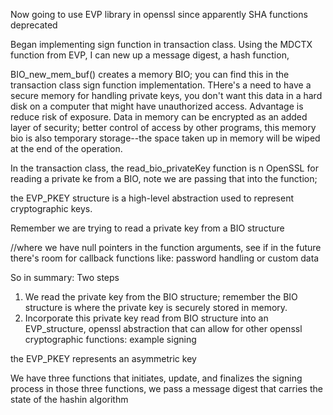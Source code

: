 Now going to use EVP library in openssl since apparently SHA functions deprecated

Began implementing sign function in transaction class. Using the MDCTX function from EVP,
I can new up a message digest, a hash function,


BIO_new_mem_buf() creates a memory BIO; you can find this in the transaction class sign function implementation. THere's a need to have a secure memory for handling private keys, you don't want this data in a hard disk on a computer that might have unauthorized access. Advantage is reduce risk of exposure. Data in memory can be encrypted as an added layer of security; better control of access by other programs, this memory bio is also temporary storage--the space taken up in memory will be wiped at the end of the operation. 

In the transaction class, the read_bio_privateKey function is n OpenSSL for reading a private ke from a BIO, note we are passing that into the function;

the EVP_PKEY structure is a high-level abstraction used to represent cryptographic keys.

Remember we are trying to read a private key from a BIO structure

//where we have null pointers in the function arguments, see  if in the future there's room for callback functions like: password handling or custom data

So in summary: Two steps
1. We read the private key from the BIO structure; remember the BIO structure is where the private key is securely stored in memory.
2. Incorporate this private key read from BIO structure into an EVP_structure, openssl abstraction that can allow for other openssl cryptographic functions: example signing


the EVP_PKEY represents an asymmetric key


We have three functions that initiates, update, and finalizes
the signing process
in those three functions, we pass a message digest that carries the state of the hashin algorithm 